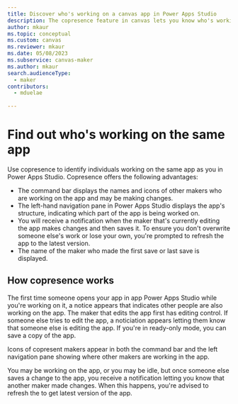```yaml
---
title: Discover who's working on a canvas app in Power Apps Studio
description: The copresence feature in canvas lets you know who's working on the app.
author: mkaur
ms.topic: conceptual
ms.custom: canvas
ms.reviewer: mkaur
ms.date: 05/08/2023
ms.subservice: canvas-maker
ms.author: mkaur
search.audienceType: 
  - maker
contributors:
  - mduelae
  
---
```


# Find out who's working on the same app

Use copresence to identify individuals working on the same app as you in Power Apps Studio. Copresence offers the following advantages:

- The command bar displays the names and icons of other makers who are working on the app and may be making changes. 
- The left-hand navigation pane in Power Apps Studio displays the app's structure, indicating which part of the app is being worked on. 
- You will receive a notification when the maker that's currently editing the app makes changes and then saves it. To ensure you don't overwrite someone else's work or lose your own, you're prompted to refresh the app to the  latest version. 
- The name of the maker who made the first save or last save is displayed. 

## How copresence works

The first time someone opens your app in app Power Apps Studio while you're working on it, a notice appears that indicates other people are also working on the app. The maker that edits the app first has editing control. If someone else tries to edit the app, a noticiation appears letting them know that someone else is editing the app. If you're in ready-only mode, you can save a copy of the app.

Icons of copresent makers appear in both the command bar and the left navigation pane showing where other makers are working in the app.

You may be working on the app, or you may be idle, but once someone else saves a change to the app, you receive a notification letting you know that another maker made changes. When this happens, you're advised to refresh the to get latest version of the app.

